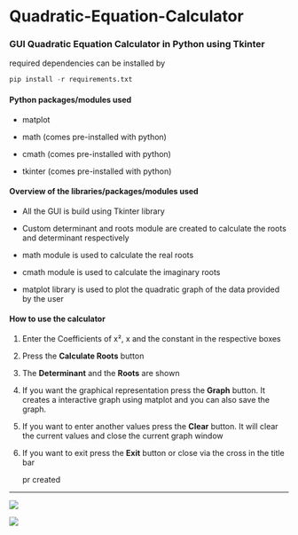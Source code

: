 # Quadratic-Equation-Calculator

### GUI Quadratic Equation Calculator in Python using Tkinter

required dependencies can be installed by

```python
pip install -r requirements.txt
```

#### Python packages/modules used

- matplot

- math (comes pre-installed with python)

- cmath (comes pre-installed with python)

- tkinter (comes pre-installed with python)

#### Overview of the libraries/packages/modules used

- All the GUI is build using Tkinter library

- Custom determinant and roots module are created to calculate the roots and determinant respectively

- math module is used to calculate the real roots

- cmath module is used to calculate the imaginary roots

- matplot library is used to plot the quadratic graph of the data provided by the user

#### How to use the calculator

1. Enter the Coefficients of x², x and the constant in the respective boxes

2. Press the **Calculate Roots** button

3. The **Determinant** and the **Roots** are shown

4. If you want the graphical representation press the **Graph** button. It creates a interactive graph using matplot and you can also save the graph.

5. If you want to enter another values press the **Clear** button. It will clear the current values and close the current graph window

6. If you want to exit press the **Exit** button or close via the cross in the title bar

   pr created


---

![](https://github.com/abhishekmallav/Quadratic-Equation-Solver-in-Python/blob/main/preview/calculator-01.png)

![](https://github.com/abhishekmallav/Quadratic-Equation-Solver-in-Python/blob/main/preview/screenshot.png)
